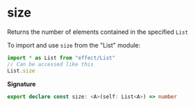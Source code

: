 # size

Returns the number of elements contained in the specified `List`

To import and use `size` from the "List" module:

```ts
import * as List from "effect/List"
// Can be accessed like this
List.size
```

**Signature**

```ts
export declare const size: <A>(self: List<A>) => number
```
